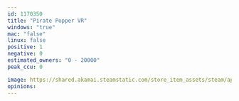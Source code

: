 ```yaml
---
id: 1170350
title: "Pirate Popper VR"
windows: "true"
mac: "false"
linux: false
positive: 1
negative: 0
estimated_owners: "0 - 20000"
peak_ccu: 0

image: https://shared.akamai.steamstatic.com/store_item_assets/steam/apps/1170350/header.jpg?t=1619688044
opinions:
---
```

